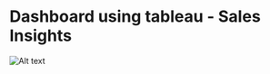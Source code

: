# Dashboard using tableau - Sales Insights 

<img
  src=""
  alt="Alt text"
  title="Optional title"
  style="display: inline-block; margin: 0 auto; max-width: 200px">

